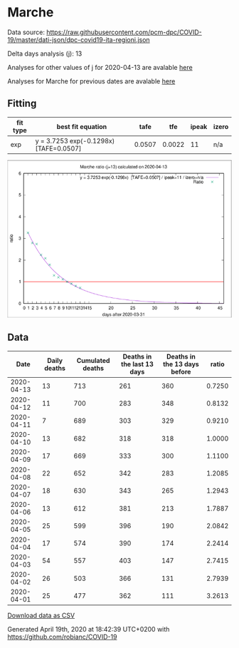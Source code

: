 # Marche

Data source: https://raw.githubusercontent.com/pcm-dpc/COVID-19/master/dati-json/dpc-covid19-ita-regioni.json

Delta days analysis (j): 13

Analyses for other values of j for 2020-04-13 are avalable [here](../2020-04-13/README.md)

Analyses for Marche for previous dates are avalable [here](../README.md)

## Fitting 
|fit type|best fit equation|tafe|tfe|ipeak|izero|
|-------|-----|--------|------|---|---|
|exp|y = 3.7253 exp(-0.1298x)  [TAFE=0.0507]|0.0507|0.0022|11|n/a|

![Plot](COVID-19_marche_j13_2020-04-13.png)

## Data
|Date|Daily deaths|Cumulated deaths|Deaths in the last 13 days|Deaths in the 13 days before|ratio|
|----|----------|-----------|-------|--------------------|-----|
|2020-04-13|13|713|261|360|0.7250|
|2020-04-12|11|700|283|348|0.8132|
|2020-04-11|7|689|303|329|0.9210|
|2020-04-10|13|682|318|318|1.0000|
|2020-04-09|17|669|333|300|1.1100|
|2020-04-08|22|652|342|283|1.2085|
|2020-04-07|18|630|343|265|1.2943|
|2020-04-06|13|612|381|213|1.7887|
|2020-04-05|25|599|396|190|2.0842|
|2020-04-04|17|574|390|174|2.2414|
|2020-04-03|54|557|403|147|2.7415|
|2020-04-02|26|503|366|131|2.7939|
|2020-04-01|25|477|362|111|3.2613|

[Download data as CSV](COVID-19_marche_j13_2020-04-13.csv)

Generated April 19th, 2020 at 18:42:39 UTC+0200 with https://github.com/robianc/COVID-19
